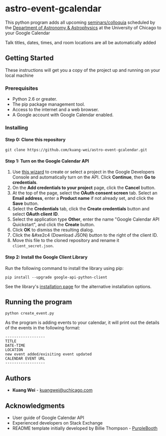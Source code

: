 # astro-event-gcalendar

This python program adds all upcoming [seminars/colloquia](http://astro.uchicago.edu/events/index.php) scheduled by the [Department of Astronomy & Astrophysics](http://astro.uchicago.edu) at the University of Chicago to your Google Calendar

Talk titles, dates, times, and room locations are all be automatically added

## Getting Started

These instructions will get you a copy of the project up and running on your local machine

### Prerequisites

* Python 2.6 or greater.
* The pip package management tool.
* Access to the internet and a web browser.
* A Google account with Google Calendar enabled.

### Installing

#### Step 0: Clone this repository
```
git clone https://github.com/kuang-wei/astro-event-gcalendar.git
```

#### Step 1: Turn on the Google Calendar API
1. Use [this wizard](https://console.developers.google.com/start/api?id=calendar) to create or select a project in the Google Developers Console and automatically turn on the API. Click **Continue**, then **Go to credentials**.
2. On the **Add credentials to your project** page, click the **Cancel** button.
3. At the top of the page, select the **OAuth consent screen** tab. Select an **Email address**, enter a **Product name** if not already set, and click the **Save** button.
4. Select the **Credentials** tab, click the **Create credentials** button and select **OAuth client ID**.
5. Select the application type **Other**, enter the name "Google Calendar API Quickstart", and click the **Create** button.
6. Click **OK** to dismiss the resulting dialog.
7. Click the &#xe2c4 (Download JSON) button to the right of the client ID.
8. Move this file to the cloned repository and rename it `client_secret.json`.

#### Step 2: Install the Google Client Library
Run the following command to install the library using pip:
```
pip install --upgrade google-api-python-client
```
See the library's [installation page](https://developers.google.com/api-client-library/python/start/installation) for the alternative installation options.


## Running the program

```
python create_event.py
```
As the program is adding events to your calendar, it will print out the details of the events in the following format:

```
------------------
TITLE
DATE-TIME
LOCATION
new event added/exisiting event updated
CALENDAR EVENT URL
------------------
```

## Authors

* **Kuang Wei** - <kuangwei@uchicago.com>

## Acknowledgments

* User guide of Google Calendar API
* Experienced developers on Stack Exchange
* README template initially developed by Billie Thompson - [PurpleBooth](https://github.com/PurpleBooth)